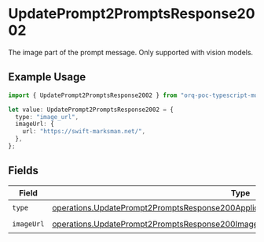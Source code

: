 # UpdatePrompt2PromptsResponse2002

The image part of the prompt message. Only supported with vision models.

## Example Usage

```typescript
import { UpdatePrompt2PromptsResponse2002 } from "orq-poc-typescript-multi-env-version/models/operations";

let value: UpdatePrompt2PromptsResponse2002 = {
  type: "image_url",
  imageUrl: {
    url: "https://swift-marksman.net/",
  },
};
```

## Fields

| Field                                                                                                                                                                                            | Type                                                                                                                                                                                             | Required                                                                                                                                                                                         | Description                                                                                                                                                                                      |
| ------------------------------------------------------------------------------------------------------------------------------------------------------------------------------------------------ | ------------------------------------------------------------------------------------------------------------------------------------------------------------------------------------------------ | ------------------------------------------------------------------------------------------------------------------------------------------------------------------------------------------------ | ------------------------------------------------------------------------------------------------------------------------------------------------------------------------------------------------ |
| `type`                                                                                                                                                                                           | [operations.UpdatePrompt2PromptsResponse200ApplicationJSONResponseBody3PromptConfigType](../../models/operations/updateprompt2promptsresponse200applicationjsonresponsebody3promptconfigtype.md) | :heavy_check_mark:                                                                                                                                                                               | N/A                                                                                                                                                                                              |
| `imageUrl`                                                                                                                                                                                       | [operations.UpdatePrompt2PromptsResponse200ImageUrl](../../models/operations/updateprompt2promptsresponse200imageurl.md)                                                                         | :heavy_check_mark:                                                                                                                                                                               | N/A                                                                                                                                                                                              |